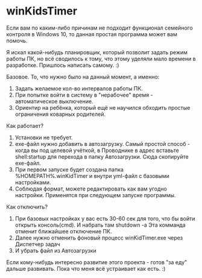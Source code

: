 # winKidsTimer

Если вам по каким-либо причинам не подходит функционал семейного контроля в Windows 10, то данная простая программа может вам помочь.

Я искал какой-нибудь планировщик, который позволит задать режим работы ПК, но всё сводилось к тому, что этому уделяли мало времени в разработке.
Пришлось написать самому. :)

Базовое. То, что нужно было на данный момент, а именно:
1. Задать желаемое кол-во интервалов работы ПК.
2. При попытке войти в систему в "нерабочее" время - автоматическое выключение.
3. Ориентир на ребёнка, который ещё не научился обходить простые ограничения коварных родителей.

Как работает?

1. Установки не требует.
2. exe-файл нужно добавить в автозагрузку. 
Самый простой способ - когда вы под целевой учёткой, в Проводнике в адрес вставьте shell:startup для перехода в папку Автозагрузки. Сюда скопируйте exe-файл.
2. При первом запуске будет создана папка %HOMEPATH%\.winKidTimer и внутри yml-файл с базовыми настройками.
3. Соблюдая формат, можете редактировать как вам угодно настройки. Применятся при следующем запуске программы.

Как отключить?

1. При базовых настройках у вас есть 30-60 сек для того, что бы войти открыть консоль(cmd). И набрать там shutdown -a
Эта комманда отменит ближайшее отключение ПК.
2. Далее нужно отменить фоновый процесс winKidTimer.exe через Диспетчер задач
3. И убрать файл из Автозагрузки

Если кому-нибудь интересно развитие этого проекта - готов "за еду" дальше развивать. 
Пока что меня всё устраивает как есть. :)
